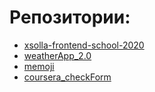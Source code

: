 # Репозитории:
+ [xsolla-frontend-school-2020](https://github.com/DmitriyShisterov/xsolla-frontend-school-2020.git)
+ [weatherApp_2.0](https://github.com/DmitriyShisterov/weatherApp-2.0)
+ [memoji](https://dmitriyshisterov.github.io/memoji/)
+ [coursera_checkForm](https://github.com/DmitriyShisterov/сoursera_сheckForm)
